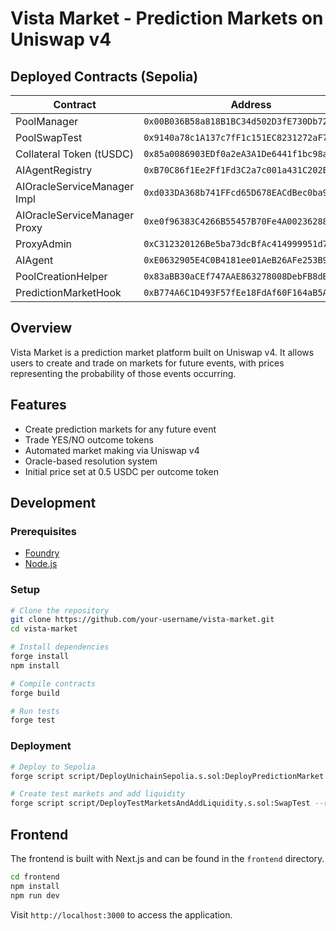 # Vista Market - Prediction Markets on Uniswap v4

## Deployed Contracts (Sepolia)

| Contract                   | Address                                      |
|----------------------------|----------------------------------------------|
| PoolManager                | `0x00B036B58a818B1BC34d502D3fE730Db729e62AC` |
| PoolSwapTest               | `0x9140a78c1A137c7fF1c151EC8231272aF78a99A4` |
| Collateral Token (tUSDC)   | `0x85a0086903EDf0a2eA3A1De6441f1bc98a0ddb2e` |
| AIAgentRegistry            | `0xB70C86f1Ee2Ff1Fd3C2a7c001a431C202E1C2ED7` |
| AIOracleServiceManager Impl| `0xd033DA368b741FFcd65D678EACdBec0ba90e7250` |
| AIOracleServiceManager Proxy| `0xe0f96383C4266B55457B70Fe4A00236288b9dA2b` |
| ProxyAdmin                 | `0xC312320126Be5ba73dcBfAc414999951d70E4729` |
| AIAgent                    | `0xE0632905E4C0B4181ee01AeB26AFe253B96d410f` |
| PoolCreationHelper         | `0x83aBB30aCEf747AAE863278008DebFB8dBab0D8A` |
| PredictionMarketHook       | `0xB774A6C1D493F57fEe18FdAf60F164aB5A2b4880` |

## Overview

Vista Market is a prediction market platform built on Uniswap v4. It allows users to create and trade on markets for future events, with prices representing the probability of those events occurring.

## Features

- Create prediction markets for any future event
- Trade YES/NO outcome tokens
- Automated market making via Uniswap v4
- Oracle-based resolution system
- Initial price set at 0.5 USDC per outcome token

## Development

### Prerequisites

- [Foundry](https://book.getfoundry.sh/getting-started/installation)
- [Node.js](https://nodejs.org/en/download/)

### Setup

```bash
# Clone the repository
git clone https://github.com/your-username/vista-market.git
cd vista-market

# Install dependencies
forge install
npm install

# Compile contracts
forge build

# Run tests
forge test
```

### Deployment

```bash
# Deploy to Sepolia
forge script script/DeployUnichainSepolia.s.sol:DeployPredictionMarket --rpc-url sepolia --broadcast -vvvv

# Create test markets and add liquidity
forge script script/DeployTestMarketsAndAddLiquidity.s.sol:SwapTest --rpc-url sepolia --broadcast -vvvv
```

## Frontend

The frontend is built with Next.js and can be found in the `frontend` directory.

```bash
cd frontend
npm install
npm run dev
```

Visit `http://localhost:3000` to access the application.